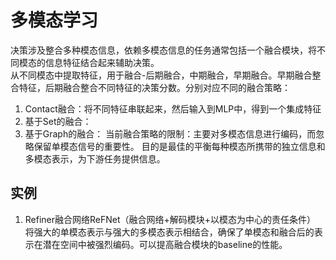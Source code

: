# 多模态学习
决策涉及整合多种模态信息，依赖多模态信息的任务通常包括一个融合模块，将不同模态的信息特征结合起来辅助决策。  
从不同模态中提取特征，用于融合-后期融合，中期融合，早期融合。早期融合整合特征，后期融合整合不同特征的决策分数。分别对应不同的融合策略：
1. Contact融合：将不同特征串联起来，然后输入到MLP中，得到一个集成特征
2. 基于Set的融合：
3. 基于Graph的融合：
当前融合策略的限制：主要对多模态信息进行编码，而忽略保留单模态信号的重要性。
目的是最佳的平衡每种模态所携带的独立信息和多模态表示，为下游任务提供信息。


## 实例
1. Refiner融合网络ReFNet（融合网络+解码模块+以模态为中心的责任条件）
   将强大的单模态表示与强大的多模态表示相结合，确保了单模态和融合后的表示在潜在空间中被强烈编码。可以提高融合模块的baseline的性能。
